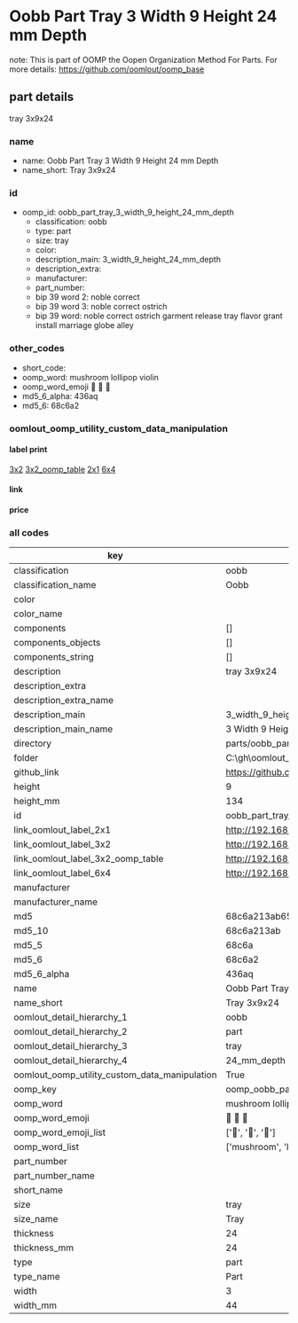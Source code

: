 # Oobb Part Tray 3 Width 9 Height 24 mm Depth  

note: This is part of OOMP the Oopen Organization Method For Parts. For more details: https://github.com/oomlout/oomp_base

##  part details
  



tray 3x9x24



### name
* name: Oobb Part Tray 3 Width 9 Height 24 mm Depth
* name_short: Tray 3x9x24 
### id
* oomp_id: oobb_part_tray_3_width_9_height_24_mm_depth
  * classification: oobb
  * type: part
  * size: tray
  * color: 
  * description_main: 3_width_9_height_24_mm_depth
  * description_extra: 
  * manufacturer: 
  * part_number: 
  * bip 39 word 2: noble correct
  * bip 39 word 3: noble correct ostrich
  * bip 39 word: noble correct ostrich garment release tray flavor grant install marriage globe alley

### other_codes
* short_code: 
* oomp_word: mushroom lollipop violin
* oomp_word_emoji :mushroom: :lollipop: :violin:
* md5_6_alpha: 436aq
* md5_6: 68c6a2






### oomlout_oomp_utility_custom_data_manipulation
#### label print
[3x2](http://192.168.1.245:1112/?label=oomp%20436aq)
[3x2_oomp_table](http://192.168.1.108:1112/?label=oomp%20436aq)
[2x1](http://192.168.1.242:1112/?label=oomp%20436aq)
[6x4](http://192.168.1.55:1112/?label=oomp%20436aq)    

#### link

                              

#### price







### all codes 
| key | value |  
| --- | --- |  
| classification | oobb |  
| classification_name | Oobb |  
| color |  |  
| color_name |  |  
| components | [] |  
| components_objects | [] |  
| components_string | [] |  
| description | tray 3x9x24 |  
| description_extra |  |  
| description_extra_name |  |  
| description_main | 3_width_9_height_24_mm_depth |  
| description_main_name | 3 Width 9 Height 24 mm Depth |  
| directory | parts/oobb_part_tray_3_width_9_height_24_mm_depth |  
| folder | C:\gh\oomlout_oobb_version_4_generated_parts\parts\oobb_part_tray_3_width_9_height_24_mm_depth |  
| github_link | https://github.com/oomlout/oomlout_oomp_part_src/tree/main/parts/oobb_part_tray_3_width_9_height_24_mm_depth |  
| height | 9 |  
| height_mm | 134 |  
| id | oobb_part_tray_3_width_9_height_24_mm_depth |  
| link_oomlout_label_2x1 | http://192.168.1.242:1112/?label=oomp%20436aq |  
| link_oomlout_label_3x2 | http://192.168.1.245:1112/?label=oomp%20436aq |  
| link_oomlout_label_3x2_oomp_table | http://192.168.1.108:1112/?label=oomp%20436aq |  
| link_oomlout_label_6x4 | http://192.168.1.55:1112/?label=oomp%20436aq |  
| manufacturer |  |  
| manufacturer_name |  |  
| md5 | 68c6a213ab65ab179eda95ff39cc24ad |  
| md5_10 | 68c6a213ab |  
| md5_5 | 68c6a |  
| md5_6 | 68c6a2 |  
| md5_6_alpha | 436aq |  
| name | Oobb Part Tray 3 Width 9 Height 24 mm Depth |  
| name_short | Tray 3x9x24  |  
| oomlout_detail_hierarchy_1 | oobb |  
| oomlout_detail_hierarchy_2 | part |  
| oomlout_detail_hierarchy_3 | tray |  
| oomlout_detail_hierarchy_4 | 24_mm_depth |  
| oomlout_oomp_utility_custom_data_manipulation | True |  
| oomp_key | oomp_oobb_part_tray_3_width_9_height_24_mm_depth |  
| oomp_word | mushroom lollipop violin |  
| oomp_word_emoji | :mushroom: :lollipop: :violin: |  
| oomp_word_emoji_list | [':mushroom:', ':lollipop:', ':violin:'] |  
| oomp_word_list | ['mushroom', 'lollipop', 'violin'] |  
| part_number |  |  
| part_number_name |  |  
| short_name |  |  
| size | tray |  
| size_name | Tray |  
| thickness | 24 |  
| thickness_mm | 24 |  
| type | part |  
| type_name | Part |  
| width | 3 |  
| width_mm | 44 |  
